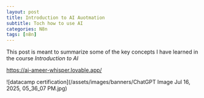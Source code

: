 ```yaml
---
layout: post
title: Introduction to AI Auotmation
subtitle: Toch how to use AI
categories: N8n
tags: [n8n]
---
```



This post is meant to summarize some of the key concepts I have learned in the course *Introduction to AI*

https://ai-ameer-whisper.lovable.app/


![datacamp certification](/assets/images/banners/ChatGPT Image Jul 16, 2025, 05_36_07 PM.jpg)
